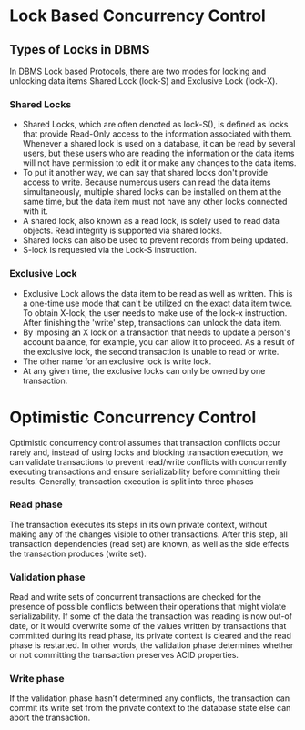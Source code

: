 # Lock Based Concurrency Control
## Types of Locks in DBMS
In DBMS Lock based Protocols, there are two modes for locking and unlocking data items Shared Lock (lock-S) and Exclusive Lock (lock-X).
### Shared Locks
- Shared Locks, which are often denoted as lock-S(), is defined as locks that provide Read-Only access to the information associated with them. Whenever a shared lock is used on a database, it can be read by several users, but these users who are reading the information or the data items will not have permission to edit it or make any changes to the data items.  
- To put it another way, we can say that shared locks don't provide access to write. Because numerous users can read the data items simultaneously, multiple shared locks can be installed on them at the same time, but the data item must not have any other locks connected with it.
- A shared lock, also known as a read lock, is solely used to read data objects. Read integrity is supported via shared locks.
- Shared locks can also be used to prevent records from being updated.
- S-lock is requested via the Lock-S instruction.
### Exclusive Lock
- Exclusive Lock allows the data item to be read as well as written. This is a one-time use mode that can't be utilized on the exact data item twice. To obtain X-lock, the user needs to make use of the lock-x instruction. After finishing the 'write' step, transactions can unlock the data item.
- By imposing an X lock on a transaction that needs to update a person's account balance, for example, you can allow it to proceed. As a result of the exclusive lock, the second transaction is unable to read or write.
- The other name for an exclusive lock is write lock.
- At any given time, the exclusive locks can only be owned by one transaction.
# Optimistic Concurrency Control
Optimistic concurrency control assumes that transaction conflicts occur rarely and, instead of using locks and blocking transaction execution, we can validate transactions to prevent read/write conflicts with concurrently executing transactions and ensure serializability before committing their results. Generally, transaction execution is split into three phases  
### Read phase
The transaction executes its steps in its own private context, without making any of the changes visible to other transactions. After this step, all transaction dependencies (read set) are known, as well as the side effects the transaction produces (write set).
### Validation phase
Read and write sets of concurrent transactions are checked for the presence of possible conflicts between their operations that might violate serializability. If some of the data the transaction was reading is now out-of date, or it would overwrite some of the values written by transactions that committed during its read phase, its private context is cleared and the read phase is restarted. In other words, the validation phase determines whether or not committing the transaction preserves ACID properties.
### Write phase
If the validation phase hasn’t determined any conflicts, the transaction can commit its write set from the private context to the database state else can abort the transaction.
